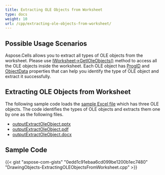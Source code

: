 ```yaml
---
title: Extracting OLE Objects from Worksheet
type: docs
weight: 10
url: /cpp/extracting-ole-objects-from-worksheet/
---
```


## **Possible Usage Scenarios**
Aspose.Cells allows you to extract all types of OLE objects from the worksheet. Please use [IWorksheet->GetIOleObjects()](https://apireference.aspose.com/cpp/cells/class/aspose.cells.i_worksheet/#a4c59d95cdd871ecfe18274480831a728) method to access all the OLE objects inside the worksheet. Each OLE object has [ProgID](https://apireference.aspose.com/cpp/cells/class/aspose.cells.drawing.i_ole_object/#abb2ea6872025fe4724d9613cd6b81752) and [ObjectData](https://apireference.aspose.com/cpp/cells/class/aspose.cells.drawing.i_ole_object/#a4a200a03478d3553798360cd6a911d70) properties that can help you identify the type of OLE object and extract it successfully.
## **Extracting OLE Objects from Worksheet**
The following sample code loads the [sample Excel file](attachments/66257169/66519077.xlsx) which has three OLE objects. The code identifies the types of OLE objects and extracts them one by one as the following files.

- [outputExtractOleObject.pptx](attachments/66257169/66519080.pptx)
- [outputExtractOleObject.pdf](attachments/66257169/66519079.pdf)
- [outputExtractOleObject.docx](attachments/66257169/66519078.docx)
## **Sample Code**
{{< gist "aspose-com-gists" "0edd1c91ebaa6cd099be1200b1ec7480" "DrawingObjects-ExtractingOLEObjectsFromWorksheet.cpp" >}}
